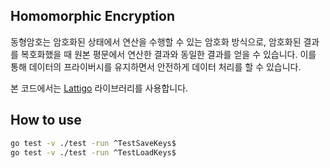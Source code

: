 ## Homomorphic Encryption

동형암호는 암호화된 상태에서 연산을 수행할 수 있는 암호화 방식으로, 암호화된 결과를 복호화했을 때 원본 평문에서 연산한 결과와 동일한 결과를 얻을 수 있습니다. 
이를 통해 데이터의 프라이버시를 유지하면서 안전하게 데이터 처리를 할 수 있습니다.

본 코드에서는 [Lattigo](https://github.com/tuneinsight/lattigo/tree/v5.0.2) 라이브러리를 사용합니다.

## How to use

```bash
go test -v ./test -run ^TestSaveKeys$
go test -v ./test -run ^TestLoadKeys$
```

